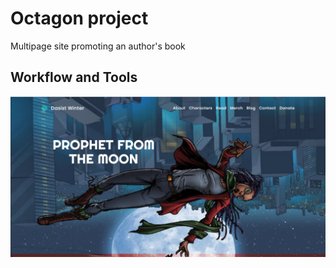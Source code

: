 # Octagon project
Multipage site promoting an author's book

## Workflow and Tools
	
	
<p align='center'>
  <img src="readme/main-screen.png">
</p>